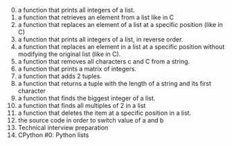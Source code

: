 0. a function that prints all integers of a list.
1. a function that retrieves an element from a list like in C
2. a function that replaces an element of a list at a specific position (like in C)
3. a function that prints all integers of a list, in reverse order.
4. a function that replaces an element in a list at a specific position without modifying the original list (like in C).
5. a function that removes all characters c and C from a string.
6. a function that prints a matrix of integers.
7. a function that adds 2 tuples.
8. a function that returns a tuple with the length of a string and its first character
9. a function that finds the biggest integer of a list.
10. a function that finds all multiples of 2 in a list
11. a function that deletes the item at a specific position in a list.
12. the source code in order to switch value of a and b
13. Technical interview preparation
14.  CPython #0: Python lists
